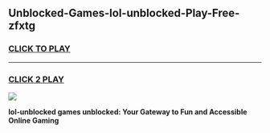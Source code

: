 
## Unblocked-Games-lol-unblocked-Play-Free-zfxtg
<h3>
<a href="https://premium76.site?title=lol-unblocked&ref=21A">CLICK TO PLAY</a></h3>
<hr>

<h3>
<a href="https://premium76.site?title=lol-unblocked&ref=21A">CLICK 2 PLAY</a>
  
</h3>

<a href="https://premium76.site?title=lol-unblocked&ref=21A"><img src="https://clearcache.store/games.png"></a>


**lol-unblocked games unblocked: Your Gateway to Fun and Accessible Online Gaming**
